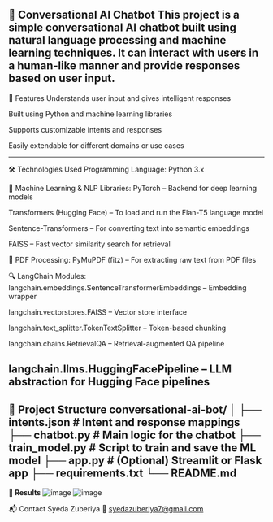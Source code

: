 🤖 Conversational AI Chatbot
This project is a simple conversational AI chatbot built using natural language processing and machine learning techniques. It can interact with users in a human-like manner and provide responses based on user input.
---

📌 Features
Understands user input and gives intelligent responses

Built using Python and machine learning libraries

Supports customizable intents and responses

Easily extendable for different domains or use cases

---
🛠 Technologies Used
Programming Language:
Python 3.x

🧠 Machine Learning & NLP Libraries:
PyTorch – Backend for deep learning models

Transformers (Hugging Face) – To load and run the Flan-T5 language model

Sentence-Transformers – For converting text into semantic embeddings

FAISS – Fast vector similarity search for retrieval

📄 PDF Processing:
PyMuPDF (fitz) – For extracting raw text from PDF files

🔍 LangChain Modules:
langchain.embeddings.SentenceTransformerEmbeddings – Embedding wrapper

langchain.vectorstores.FAISS – Vector store interface

langchain.text_splitter.TokenTextSplitter – Token-based chunking

langchain.chains.RetrievalQA – Retrieval-augmented QA pipeline

langchain.llms.HuggingFacePipeline – LLM abstraction for Hugging Face pipelines
---
📂 Project Structure
conversational-ai-bot/
│
├── intents.json            # Intent and response mappings
├── chatbot.py              # Main logic for the chatbot
├── train_model.py          # Script to train and save the ML model
├── app.py                  # (Optional) Streamlit or Flask app
├── requirements.txt
└── README.md
---
**📂 Results**
![image](https://github.com/user-attachments/assets/35075798-87ec-438c-95cb-1a2b3329be83)
![image](https://github.com/user-attachments/assets/09a2ecce-a87b-4a82-8638-f6c6e5b5ea11)



📬 Contact
Syeda Zuberiya
📧 syedazuberiya7@gmail.com
